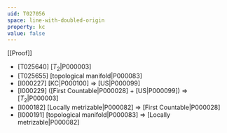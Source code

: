 ```yaml
---
uid: T027056
space: line-with-doubled-origin
property: kc
value: false
---
```

[[Proof]]

* [T025640] [$T_2$|P000003]
* [T025655] [topological manifold|P000083]
* [I000227] [KC|P000100] => [US|P000099]
* [I000229] ([First Countable|P000028] + [US|P000099]) => [$T_2$|P000003]
* [I000182] [Locally metrizable|P000082] => [First Countable|P000028]
* [I000191] [topological manifold|P000083] => [Locally metrizable|P000082]

